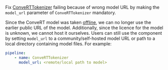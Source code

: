 Fix [ConveRTTokenizer](https://rasa.com/docs/rasa/components#converttokenizer) failing because of wrong model URL by making the `model_url` parameter of `ConveRTTokenizer` mandatory.

Since the ConveRT model was taken [offline](https://github.com/RasaHQ/rasa/issues/6806), we can no longer use 
the earlier public URL of the model. Additionally, since the licence for the model is unknown, 
we cannot host it ourselves. Users can still use the component by setting `model_url` to a community/self-hosted 
model URL or path to a local directory containing model files. For example:
```yaml
pipeline:
    - name: ConveRTTokenizer
      model_url: <remote/local path to model>
```